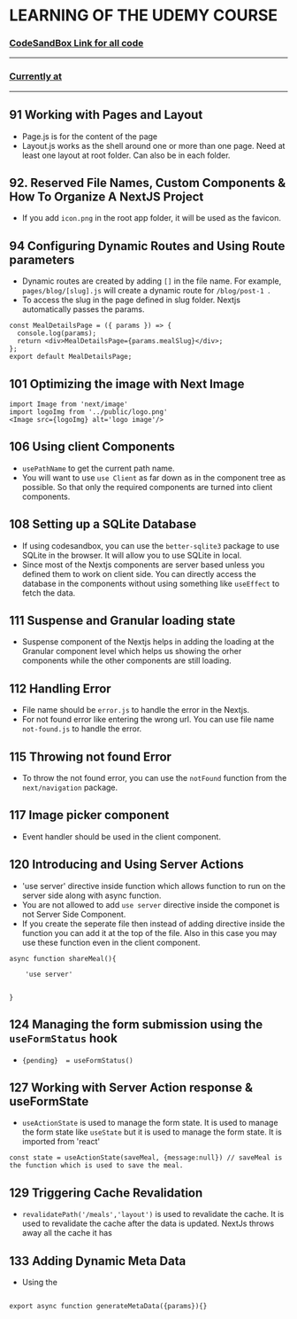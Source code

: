 # LEARNING OF THE UDEMY COURSE

### [CodeSandBox Link for all code ](https://codesandbox.io/dashboard/sandboxes/Nextjs%20Maxmilian%20Udemy%20Course?workspace=ws_TQRVDyHzkH3sxpUFbHgQN1)
--- 
###  [Currently at](https://www.udemy.com/course/nextjs-react-the-complete-guide/learn/lecture/43340620#learning-tools)
---
## 91 Working with Pages and Layout
 - Page.js is for the content of the page
 - Layout.js works as the shell around one or more than one page. Need at least one layout at root folder. Can also be in each folder.

## 92. Reserved File Names, Custom Components & How To Organize A NextJS Project

- If you add `icon.png` in the root app folder, it will be used as the favicon.

## 94 Configuring Dynamic Routes and Using Route parameters

- Dynamic routes are created by adding `[]` in the file name. For example, `pages/blog/[slug].js` will create a dynamic route for `/blog/post-1 `.
- To access the slug in the page defined in slug folder. Nextjs automatically passes the params.

```
const MealDetailsPage = ({ params }) => {
  console.log(params);
  return <div>MealDetailsPage={params.mealSlug}</div>;
};
export default MealDetailsPage;
```

## 101 Optimizing the image with Next Image 


```
import Image from 'next/image'
import logoImg from '../public/logo.png'
<Image src={logoImg} alt='logo image'/>
```

## 106 Using client  Components

- `usePathName` to get the current path name.
- You will want to use `use Client` as far down as in the component tree as possible. So that only the required components are turned into client components.


## 108 Setting up a SQLite Database


- If using codesandbox, you can use the `better-sqlite3` package to use SQLite in the browser. It will allow you to use SQLite in local. 
- Since most of the Nextjs components are server based unless you defined them to work on client side. You can directly access the database in the components without using something like `useEffect` to fetch the data.

## 111 Suspense and Granular loading state

- Suspense component of the Nextjs helps in adding the loading at the Granular component level which helps us showing the orher components while the other components are still loading.

## 112 Handling Error

- File name should be `error.js` to handle the error in the Nextjs.
- For not found error like entering the wrong url. You can use file name `not-found.js` to handle the error.

## 115 Throwing not found Error

- To throw the not found error, you can use the `notFound` function from the `next/navigation` package.


## 117 Image picker component

- Event handler should be used in the client component. 

## 120 Introducing and Using Server Actions

- 'use server' directive  inside function which allows function to run on the server side along with async function.
- You are not allowed to add `use server` directive inside the componet is not Server Side Component.
- If you create the seperate file then instead of adding directive inside the function you can add it at the top of the file. Also in this case you may use these function even in the client component.

```
async function shareMeal(){

    'use server'


}

```

## 124 Managing the form submission using the `useFormStatus` hook

- `{pending}  = useFormStatus()`

## 127 Working with Server Action response  & useFormState

- `useActionState` is used to manage the form state. It is used to manage the form state like `useState` but it is used to manage the form state. It is imported from 'react'

```
const state = useActionState(saveMeal, {message:null}) // saveMeal is the function which is used to save the meal.

```


## 129 Triggering Cache Revalidation

- `revalidatePath('/meals','layout')` is used to revalidate the cache. It is used to revalidate the cache after the data is updated. NextJs throws away all the cache it has


## 133 Adding Dynamic Meta Data

- Using the 

```

export async function generateMetaData({params}){}

```